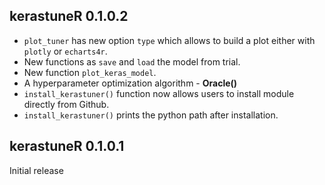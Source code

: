 
## kerastuneR 0.1.0.2

* `plot_tuner` has new option `type` which allows to build a plot either with `plotly` or `echarts4r`.
* New functions as `save` and `load` the model from trial.
* New function `plot_keras_model`.
* A hyperparameter optimization algorithm - __Oracle()__
* `install_kerastuner()` function now allows users to install module directly from Github.
* `install_kerastuner()` prints the python path after installation.


## kerastuneR 0.1.0.1

Initial release



